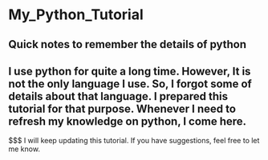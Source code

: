 # My_Python_Tutorial
Quick notes to remember the details of python
---------------------------------------------------
I use python for quite a long time. However, It is not the only language I use. So, I forgot some of details about that language. I prepared this tutorial for that purpose. Whenever I need to refresh my knowledge on python, I come here.
---------------------------------------------------
$$$ I will keep updating this tutorial. If you have suggestions, feel free to let me know.
